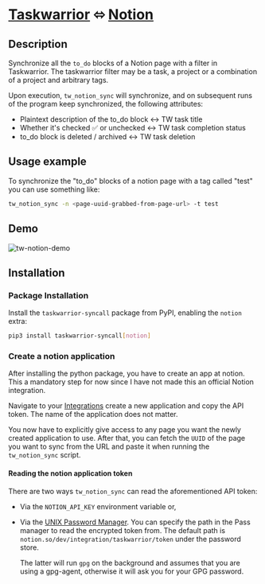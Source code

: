 # [Taskwarrior](https://taskwarrior.org/) ⬄ [Notion](https://notion.so)

## Description

Synchronize all the `to_do` blocks of a Notion page with a filter in
Taskwarrior. The taskwarrior filter may be a task, a project or a combination of
a project and arbitrary tags.

Upon execution, `tw_notion_sync` will synchronize, and on subsequent runs of the
program keep synchronized, the following attributes:

- Plaintext description of the to_do block <-> TW task title
- Whether it's checked ✅ or unchecked <-> TW task completion status
- to_do block is deleted / archived <-> TW task deletion

## Usage example

To synchronize the "to_do" blocks of a notion page with a tag called "test" you
can use something like:

```sh
tw_notion_sync -n <page-uuid-grabbed-from-page-url> -t test
```

## Demo

![tw-notion-demo](https://github.com/bergercookie/taskwarrior_syncall/raw/master/misc/tw_notion_sync.gif)

## Installation

### Package Installation

Install the `taskwarrior-syncall` package from PyPI, enabling the `notion`
extra:

```sh
pip3 install taskwarrior-syncall[notion]
```

### Create a notion application

After installing the python package, you have to create an app at notion. This a
mandatory step for now since I have not made this an official Notion
integration.

Navigate to your [Integrations](https://www.notion.so/my-integrations) create a
new application and copy the API token. The name of the application does not
matter.

You now have to explicitly give access to any page you want the newly created
application to use. After that, you can fetch the `UUID` of the page you want to
sync from the URL and paste it when running the `tw_notion_sync` script.

#### Reading the notion application token

There are two ways `tw_notion_sync` can read the aforementioned API token:

- Via the `NOTION_API_KEY` environment variable or,
- Via the [UNIX Password Manager](https://www.passwordstore.org/). You can
  specify the path in the Pass manager to read the encrypted token from. The
  default path is `notion.so/dev/integration/taskwarrior/token` under the
  password store.

  The latter will run `gpg` on the background and assumes that you are using a
  gpg-agent, otherwise it will ask you for your GPG password.
